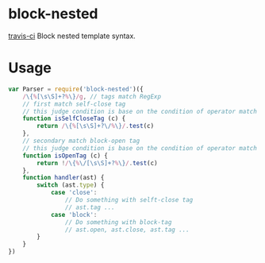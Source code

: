 # block-nested
[travis-ci](https://travis-ci.org/switer/block-nested.svg)
Block nested template syntax.

# Usage
```js
var Parser = require('block-nested')({
	/\{%[\s\S]+?%\}/g, // tags match RegExp
	// first match self-close tag
	// this judge condition is base on the condition of operator match
	function isSelfCloseTag (c) {
		return /\{%[\s\S]+?\/%\}/.test(c)
	},
	// secondary match block-open tag
	// this judge condition is base on the condition of operator match
	function isOpenTag (c) {
		return !/\{%\/[\s\S]+?%\}/.test(c)
	},
	function handler(ast) {
		switch (ast.type) {
			case 'close':
				// Do something with selft-close tag
				// ast.tag ...
			case 'block':
				// Do something with block-tag
				// ast.open, ast.close, ast.tag ...
		}
	}
})
```